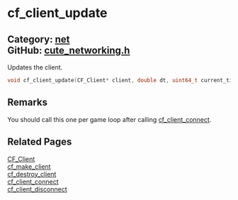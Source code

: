 [](../header.md ':include')

# cf_client_update

Category: [net](https://github.com/RandyGaul/cute_framework/blob/master/docs/api_reference?id=net)  
GitHub: [cute_networking.h](https://github.com/RandyGaul/cute_framework/blob/master/include/cute_networking.h)  
---

Updates the client.

```cpp
void cf_client_update(CF_Client* client, double dt, uint64_t current_time);
```

## Remarks

You should call this one per game loop after calling [cf_client_connect](https://github.com/RandyGaul/cute_framework/blob/master/docs/net/cf_client_connect.md).

## Related Pages

[CF_Client](https://github.com/RandyGaul/cute_framework/blob/master/docs/net/cf_client.md)  
[cf_make_client](https://github.com/RandyGaul/cute_framework/blob/master/docs/net/cf_make_client.md)  
[cf_destroy_client](https://github.com/RandyGaul/cute_framework/blob/master/docs/net/cf_destroy_client.md)  
[cf_client_connect](https://github.com/RandyGaul/cute_framework/blob/master/docs/net/cf_client_connect.md)  
[cf_client_disconnect](https://github.com/RandyGaul/cute_framework/blob/master/docs/net/cf_client_disconnect.md)  
